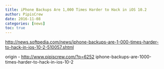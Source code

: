 ```yaml
---
title: iPhone Backups Are 1,000 Times Harder to Hack in iOS 10.2
author: PipisCrew
date: 2016-11-08
categories: [news]
toc: true
---
```


http://news.softpedia.com/news/iphone-backups-are-1-000-times-harder-to-hack-in-ios-10-2-510057.shtml

origin - http://www.pipiscrew.com/?p=6252 iphone-backups-are-1000-times-harder-to-hack-in-ios-10-2